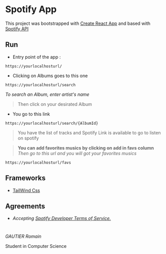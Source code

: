 # Spotify App

This project was bootstrapped with [Create React App](https://github.com/facebook/create-react-app) and based with [Spotify API](https://developer.spotify.com/documentation/web-api/)

## Run 

* Entry point of the app : 
```
https://yourlocalhosturl/
```
* Clicking on Albums goes to this one
```
https://yourlocalhosturl/search
```
_To search an Album, enter artist's name_

>Then click on your desirated Album
* You go to this link
```
https://yourlocalhosturl/search/{AlbumId}
```
>You have the list of tracks and Spotify Link is available to go to listen on spotify

>__You can add favorites musics by clicking on add in favs column__<br>
>_Then go to this url and you will got your favorites musics_
```
https://yourlocalhosturl/favs
```


## Frameworks

* [TailWind Css](https://tailwindcss.com/)


## Agreements
* _Accepting [Spotify Developer Terms of Service.](https://developer.spotify.com/terms/)_

# 

_GAUTIER Romain_ <br>

Student in Computer Science
